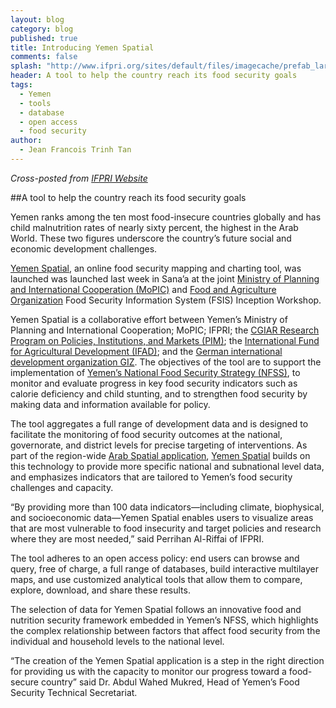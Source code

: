 ```yaml
---
layout: blog
category: blog
published: true
title: Introducing Yemen Spatial
comments: false
splash: "http://www.ifpri.org/sites/default/files/imagecache/prefab_large/yemenspatial_240.png"
header: A tool to help the country reach its food security goals
tags: 
  - Yemen
  - tools
  - database
  - open access
  - food security
author: 
  - Jean Francois Trinh Tan
---
```


_Cross-posted from [IFPRI Website](http://www.ifpri.org/blog/introducing-yemen-spatial)_

##A tool to help the country reach its food security goals

Yemen ranks among the ten most food-insecure countries globally and has child malnutrition rates of nearly sixty percent, the highest in the Arab World. These two figures underscore the country’s future social and economic development challenges.

<!-- more -->

[Yemen Spatial](http://www.arabspatial.org/?id=YEM), an online food security mapping and charting tool, was launched was launched last week in Sana’a at the joint [Ministry of Planning and International Cooperation (MoPIC)](http://www.mpic-yemen.org/mpic/) and [Food and Agriculture Organization](http://www.fao.org/) Food Security Information System (FSIS) Inception Workshop.

Yemen Spatial is a collaborative effort between Yemen’s Ministry of Planning and International Cooperation; MoPIC; IFPRI; the [CGIAR Research Program on Policies, Institutions, and Markets (PIM)](http://www.pim.cgiar.org/); the [International Fund for Agricultural Development (IFAD)](http://ifad.org/); and the [German international development organization GIZ](http://www.giz.de/en/worldwide/369.html). The objectives of the tool are to support the implementation of [Yemen’s National Food Security Strategy (NFSS)](http://www.ifpri.org/publication/food-basis-development-and-security), to monitor and evaluate progress in key food security indicators such as calorie deficiency and child stunting, and to strengthen food security by making data and information available for policy.

The tool aggregates a full range of development data and is designed to facilitate the monitoring of food security outcomes at the national, governorate, and district levels for precise targeting of interventions. As part of the region-wide [Arab Spatial application](http://www.arabspatial.org/), [Yemen Spatial](http://www.arabspatial.org/yemen) builds on this technology to provide more specific national and subnational level data, and emphasizes indicators that are tailored to Yemen’s food security challenges and capacity.

“By providing more than 100 data indicators—including climate, biophysical, and socioeconomic data—Yemen Spatial enables users to visualize areas that are most vulnerable to food insecurity and target policies and research where they are most needed,” said Perrihan Al-Riffai of IFPRI.

The tool adheres to an open access policy: end users can browse and query, free of charge, a full range of databases, build interactive multilayer maps, and use customized analytical tools that allow them to compare, explore, download, and share these results.

The selection of data for Yemen Spatial follows an innovative food and nutrition security framework embedded in Yemen’s NFSS, which highlights the complex relationship between factors that affect food security from the individual and household levels to the national level.

“The creation of the Yemen Spatial application is a step in the right direction for providing us with the capacity to monitor our progress toward a food-secure country” said Dr. Abdul Wahed Mukred, Head of Yemen’s Food Security Technical Secretariat.